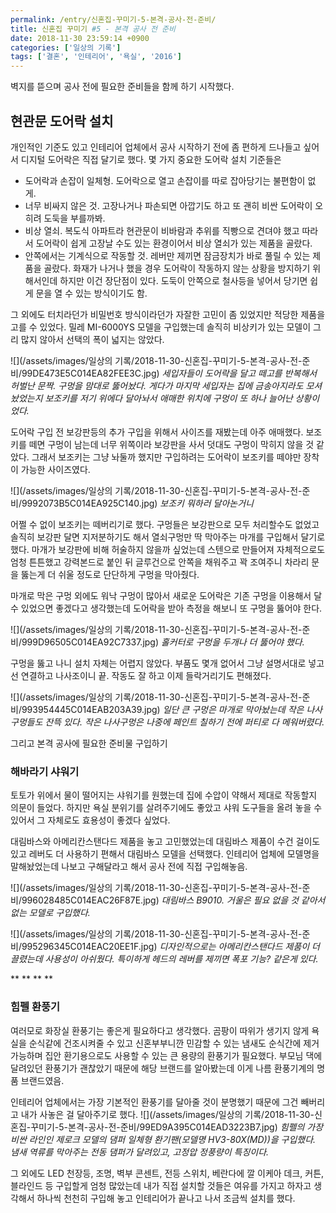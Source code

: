 ```yaml
---
permalink: /entry/신혼집-꾸미기-5-본격-공사-전-준비/
title: 신혼집 꾸미기 #5 - 본격 공사 전 준비
date: 2018-11-30 23:59:14 +0900
categories: ['일상의 기록']
tags: ['결혼', '인테리어', '욕실', '2016']
---
```



벽지를 뜯으며 공사 전에 필요한 준비들을 함께 하기 시작했다.

## **현관문 도어락 설치**
개인적인 기준도 있고 인테리어 업체에서 공사 시작하기 전에 좀 편하게 드나들고 싶어서 디지털 도어락은 직접 달기로 했다.
몇 가지 중요한 도어락 설치 기준들은

* 도어락과 손잡이 일체형. 도어락으로 열고 손잡이를 따로 잡아당기는 불편함이 없게.
* 너무 비싸지 않은 것. 고장나거나 파손되면 아깝기도 하고 또 괜히 비싼 도어락이 오히려 도둑을 부를까봐.
* 비상 열쇠. 복도식 아파트라 현관문이 비바람과 추위를 직빵으로 견뎌야 했고 따라서 도어락이 쉽게 고장날 수도 있는 환경이어서 비상 열쇠가 있는 제품을 골랐다.
* 안쪽에서는 기계식으로 작동할 것. 레버만 제끼면 잠금장치가 바로 풀릴 수 있는 제품을 골랐다. 화재가 나거나 했을 경우 도어락이 작동하지 않는 상황을 방지하기 위해서인데 하지만 이건 장단점이 있다. 도둑이 안쪽으로 철사등을 넣어서 당기면 쉽게 문을 열 수 있는 방식이기도 함.


그 외에도 터치라던가 비밀번호 방식이라던가 자잘한 고민이 좀 있었지만 적당한 제품을 고를 수 있었다.
밀레 MI-6000YS 모델을 구입했는데 솔직히 비상키가 있는 모델이 그리 많지 않아서 선택의 폭이 넓지는 않았다.

![](/assets/images/일상의 기록/2018-11-30-신혼집-꾸미기-5-본격-공사-전-준비/99DE473E5C014EA82FEE3C.jpg)
*세입자들이 도어락을 달고 떼고를 반복해서 허벌난 문짝. 구멍을 맘대로 뚫어놨다. 게다가 마지막 세입자는 집에 금송아지라도 모셔놨었는지 보조키를 저기 위에다 달아놔서 애매한 위치에 구멍이 또 하나 늘어난 상황이었다.*

도어락 구입 전 보강판등의 추가 구입을 위해서 사이즈를 재봤는데 아주 애매했다.
보조키를 떼면 구멍이 남는데 너무 위쪽이라 보강판을 사서 덧대도 구멍이 막히지 않을 것 같았다. 그래서 보조키는 그냥 놔둘까 했지만 구입하려는 도어락이 보조키를 떼야만 장착이 가능한 사이즈였다.

![](/assets/images/일상의 기록/2018-11-30-신혼집-꾸미기-5-본격-공사-전-준비/9992073B5C014EA925C140.jpg)
*보조키 뭐하러 달아논거니*

어쩔 수 없이 보조키는 떼버리기로 했다. 구멍들은 보강판으로 모두 처리할수도 없었고 솔직히 보강판 달면 지저분하기도 해서 열쇠구멍만 딱 막아주는 마개를 구입해서 달기로 했다. 마개가 보강판에 비해 허술하지 않을까 싶었는데 스텐으로 만들어져 자체적으로도 엄청 튼튼했고 강력본드로 붙인 뒤 글루건으로 안쪽을 채워주고 꽉 조여주니 차라리 문을 뚫는게 더 쉬울 정도로 단단하게 구멍을 막아줬다.

마개로 막은 구멍 외에도 워낙 구멍이 많아서 새로운 도어락은 기존 구멍을 이용해서 달 수 있었으면 좋겠다고 생각했는데 도어락을 받아 측정을 해보니 또 구멍을 뚫어야 한다.

![](/assets/images/일상의 기록/2018-11-30-신혼집-꾸미기-5-본격-공사-전-준비/999D96505C014EA92C7337.jpg)
*홀커터로 구멍을 두개나 더 뚫어야 했다.*

구멍을 뚫고 나니 설치 자체는 어렵지 않았다. 부품도 몇개 없어서 그냥 설명서대로 넣고 선 연결하고 나사조이니 끝.
작동도 잘 하고 이제 들락거리기도 편해졌다.

![](/assets/images/일상의 기록/2018-11-30-신혼집-꾸미기-5-본격-공사-전-준비/993954445C014EAB203A39.jpg)
*일단 큰 구멍은 마개로 막아놨는데 작은 나사 구멍들도 잔뜩 있다. 작은 나사구멍은 나중에 페인트 칠하기 전에 퍼티로 다 메워버렸다.*



그리고 본격 공사에 필요한 준비물 구입하기

### **해바라기 샤워기**
토토가 위에서 물이 떨어지는 샤워기를 원했는데 집에 수압이 약해서 제대로 작동할지 의문이 들었다. 하지만 욕실 분위기를 살려주기에도 좋았고 샤워 도구들을 올려 놓을 수 있어서 그 자체로도 효용성이 좋겠다 싶었다.

대림바스와 아메리칸스탠다드 제품을 놓고 고민했었는데 대림바스 제품이 수건 걸이도 있고 레버도 더 사용하기 편해서 대림바스 모델을 선택했다. 인테리어 업체에 모델명을 말해놨었는데 나보고 구해달라고 해서 공사 전에 직접 구입해놓음.

![](/assets/images/일상의 기록/2018-11-30-신혼집-꾸미기-5-본격-공사-전-준비/996028485C014EAC26F87E.jpg)
*대림바스 B9010. 거울은 필요 없을 것 같아서 없는 모델로 구입했다.*

![](/assets/images/일상의 기록/2018-11-30-신혼집-꾸미기-5-본격-공사-전-준비/995296345C014EAC20EE1F.jpg)
*디자인적으로는 아메리칸스탠다드 제품이 더 끌렸는데 사용성이 아쉬웠다. 특이하게 헤드의 레버를 제끼면 폭포 기능? 같은게 있다.*

**
**
**
**
### **힘펠 환풍기**
여러모로 화장실 환풍기는 좋은게 필요하다고 생각했다.
곰팡이 따위가 생기지 않게 욕실을 순식같에 건조시켜줄 수 있고 신혼부부니깐 민감할 수 있는 냄새도 순식간에 제거 가능하며 집안 환기용으로도 사용할 수 있는 큰 용량의 환풍기가 필요했다.
부모님 댁에 달려있던 환풍기가 괜찮았기 때문에 해당 브랜드를 알아봤는데 이게 나름 환풍기계의 명품 브랜드였음.

인테리어 업체에서는 가장 기본적인 환풍기를 달아줄 것이 분명했기 때문에 그건 빼버리고 내가 사놓은 걸 달아주기로 했다.
![](/assets/images/일상의 기록/2018-11-30-신혼집-꾸미기-5-본격-공사-전-준비/99ED9A395C014EAD3223B7.jpg)
*힘펠의 가장 비싼 라인인 제로크 모델의 댐퍼 일체형 환기팬(모델명 HV3-80X(MD))을 구입했다. 냄새 역류를 막아주는 전동 댐퍼가 달려있고, 고정압 정풍량이 특징이다.*


그 외에도 LED 천장등, 조명, 벽부 콘센트, 전등 스위치, 베란다에 깔 이케아 데크, 커튼, 블라인드 등 구입할게 엄청 많았는데 내가 직접 설치할 것들은 여유를 가지고 하자고 생각해서 하나씩 천천히 구입해 놓고 인테리어가 끝나고 나서 조금씩 설치를 했다.




